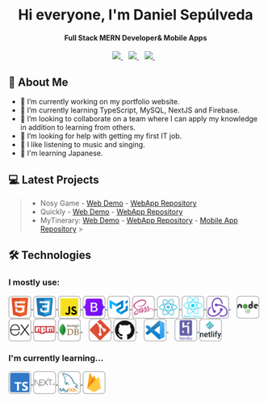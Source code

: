 <h1 align="center">Hi everyone, I'm Daniel Sepúlveda<br /></h1>
<h4 align="center">Full Stack MERN Developer& Mobile Apps </h4>
<p align="center">
   <a href="https://www.linkedin.com/in/dansepulvedap/">
    <img src="https://img.shields.io/badge/linkedin-%230077B5.svg?&style=for-the-badge&logo=linkedin&logoColor=white" />
  </a>&nbsp;&nbsp;
  <a href="mailto:dansepdev@gmail.com">
    <img src="https://img.shields.io/badge/Gmail-D14836?style=for-the-badge&logo=gmail&logoColor=white" />
  </a>&nbsp;&nbsp;
  <a href="https://www.dansep.cl/">
    <img src="https://img.shields.io/badge/website-000000?style=for-the-badge&logo=About.me&logoColor=white" />
  </a>&nbsp;&nbsp;
</p>

## 👦 About Me

- 🔭 I’m currently working on my portfolio website.
- 🌱 I’m currently learning TypeScript, MySQL, NextJS and Firebase.
- 👯 I’m looking to collaborate on a team where I can apply my knowledge in addition to learning from others.
- 🤔 I’m looking for help with getting my first IT job.
- 🎵 I like listening to music and singing.
- 👹 I'm learning Japanese.
  <br />

## 💻 Latest Projects

> - Nosy Game - [Web Demo](https://nosygame.herokuapp.com/) - [WebApp Repository](https://github.com/DanSepulveda/nosygame)
> - Quickly - [Web Demo](https://quickly-food.herokuapp.com/) - [WebApp Repository](https://github.com/DanSepulveda/eCommerce)
> - MyTinerary: [Web Demo](https://mytinerary-dansep.herokuapp.com/) - [WebApp Repository](https://github.com/DanSepulveda/mytinerary-sepulveda) - [Mobile App Repository](https://github.com/DanSepulveda/mytinerary-app) > <br />

## 🛠️ Technologies

### I mostly use:

<div>
    <a href="https://developer.mozilla.org/en-US/docs/Web/HTML">
        <img src="https://github.com/DanSepulveda/DanSepulveda/blob/main/icons/html.png" height="45" width="45" align="center" />
    </a>  
    <a href="https://developer.mozilla.org/en-US/docs/Web/CSS">
        <img src="https://github.com/DanSepulveda/DanSepulveda/blob/main/icons/css.png" height="45" width="45" align="center" />
    </a> 
    <a href="https://developer.mozilla.org/en-US/docs/Web/JavaScript">
        <img src="https://github.com/DanSepulveda/DanSepulveda/blob/main/icons/javascript.png" height="45" width="45" align="center" />
    </a>
    <a href="https://getbootstrap.com/">
        <img src="https://github.com/DanSepulveda/DanSepulveda/blob/main/icons/bootstrap5.png" height="45" width="45" align="center" />
    </a>                                                                                                           
    <a href="https://mui.com/">
        <img src="https://github.com/DanSepulveda/DanSepulveda/blob/main/icons/material-ui.png" height="45" width="45" align="center" />
    </a>                                                                                                           
    <a href="https://sass-lang.com/">
        <img src="https://github.com/DanSepulveda/DanSepulveda/blob/main/icons/sass.png" height="45" width="45" align="center" />
    </a>                                                                                                           
    <a href="https://reactjs.org/">
        <img src="https://github.com/DanSepulveda/DanSepulveda/blob/main/icons/react.png" height="45" width="45" align="center" />
    </a>                                                                                                           
    <a href="https://reactnative.dev/">
        <img src="https://github.com/DanSepulveda/DanSepulveda/blob/main/icons/react-native.png" height="45" width="45" align="center" />
    </a>                                                                                                           
    <a href="https://redux.js.org/">
        <img src="https://github.com/DanSepulveda/DanSepulveda/blob/main/icons/redux.png" height="45" width="45" align="center" />
    </a>
    &nbsp;&nbsp;
    <a href="https://nodejs.org/en/">
      <img src="https://github.com/DanSepulveda/DanSepulveda/blob/main/icons/node.png" height="45" width="45" align="center" />
    </a>                                                                                                           
    <a href="https://expressjs.com/">
        <img src="https://github.com/DanSepulveda/DanSepulveda/blob/main/icons/express-js.png" height="45" width="45" align="center" />
    </a>
    <a href="https://www.npmjs.com/">
        <img src="https://github.com/DanSepulveda/DanSepulveda/blob/main/icons/npm.png" height="45" width="45" align="center" />
    </a>
    <a href="https://www.mongodb.com/">
         <img src="https://github.com/DanSepulveda/DanSepulveda/blob/main/icons/mongodb.png" height="45" width="45" align="center" />
    </a>
    &nbsp;&nbsp;
    <a href="https://git-scm.com/">
        <img src="https://github.com/DanSepulveda/DanSepulveda/blob/main/icons/git.png" height="45" width="45" align="center" />
    </a>                                                                                                           
    <a href="https://github.com/">
        <img src="https://github.com/DanSepulveda/DanSepulveda/blob/main/icons/github.png" height="45" width="45" align="center" />
    </a> 
    &nbsp;&nbsp;
    <a href="https://code.visualstudio.com/">
        <img src="https://github.com/DanSepulveda/DanSepulveda/blob/main/icons/vs-code.png" height="45" width="45" align="center" />
    </a>
    &nbsp;&nbsp;
    <a href="https://heroku.com/">
        <img src="https://github.com/DanSepulveda/DanSepulveda/blob/main/icons/heroku.png" height="45" width="45" align="center" />
    </a>                                                                                                           
    <a href="https://www.netlify.com/">
        <img src="https://github.com/DanSepulveda/DanSepulveda/blob/main/icons/netlify.png" height="45" width="45" align="center" />
    </a>
</div>

### I'm currently learning...

<div>
    <a href="https://www.typescriptlang.org/">
        <img src="https://github.com/DanSepulveda/DanSepulveda/blob/main/icons/typescript.png" height="45" width="45" align="center" />
    </a>
    <a href="https://nextjs.org/">
        <img src="https://github.com/DanSepulveda/DanSepulveda/blob/main/icons/next-js.png" height="45" width="45" align="center" />
    </a>
    <a href="https://www.mysql.com/">
        <img src="https://github.com/DanSepulveda/DanSepulveda/blob/main/icons/mysql.png" height="45" width="45" align="center" />
    </a>
    <a href="https://firebase.google.com/">
        <img src="https://github.com/DanSepulveda/DanSepulveda/blob/main/icons/firebase.png" height="45" width="45" align="center" />
    </a>
</div>

